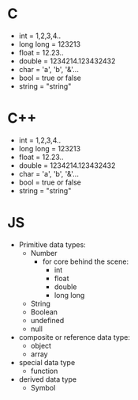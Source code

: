 # C
- int = 1,2,3,4..
- long long = 123213
- float = 12.23..
- double = 1234214.123432432
- char = 'a', 'b', '&'...
- bool = true or false
- string = "string"

# C++
- int = 1,2,3,4..
- long long = 123213
- float = 12.23..
- double = 1234214.123432432
- char = 'a', 'b', '&'...
- bool = true or false
- string = "string"

# JS
- Primitive data types:
	- Number
		- for core behind the scene:
			- int
			- float
			- double
			- long long
	- String
	- Boolean
	- undefined
	- null
- composite or reference data type:
	- object 
	- array
- special data type
	- function
 - derived data type
	 - Symbol